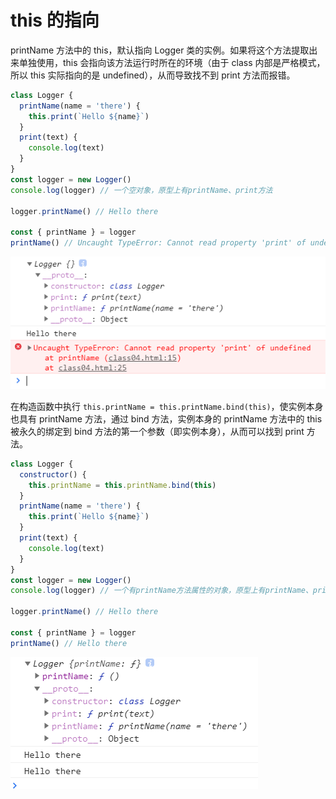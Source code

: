 # this 的指向

printName 方法中的 this，默认指向 Logger 类的实例。如果将这个方法提取出来单独使用，this 会指向该方法运行时所在的环境（由于 class 内部是严格模式，所以 this 实际指向的是 undefined），从而导致找不到 print 方法而报错。

```js
class Logger {
  printName(name = 'there') {
    this.print(`Hello ${name}`)
  }
  print(text) {
    console.log(text)
  }
}
const logger = new Logger()
console.log(logger) // 一个空对象，原型上有printName、print方法

logger.printName() // Hello there

const { printName } = logger
printName() // Uncaught TypeError: Cannot read property 'print' of undefined
```

![01](./images/01.png)


在构造函数中执行 `this.printName = this.printName.bind(this)`，使实例本身也具有 printName 方法，通过 bind 方法，实例本身的 printName 方法中的 this 被永久的绑定到 bind 方法的第一个参数（即实例本身），从而可以找到 print 方法。

```js
class Logger {
  constructor() {
    this.printName = this.printName.bind(this)
  }
  printName(name = 'there') {
    this.print(`Hello ${name}`)
  }
  print(text) {
    console.log(text)
  }
}
const logger = new Logger()
console.log(logger) // 一个有printName方法属性的对象，原型上有printName、print方法

logger.printName() // Hello there

const { printName } = logger
printName() // Hello there
```

![02](./images/02.png)